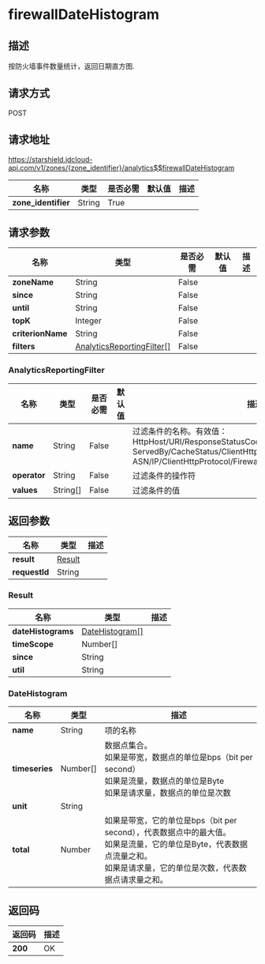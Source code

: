 # firewallDateHistogram


## 描述
按防火墙事件数量统计，返回日期直方图.

## 请求方式
POST

## 请求地址
https://starshield.jdcloud-api.com/v1/zones/{zone_identifier}/analytics$$firewallDateHistogram

|名称|类型|是否必需|默认值|描述|
|---|---|---|---|---|
|**zone_identifier**|String|True| | |

## 请求参数
|名称|类型|是否必需|默认值|描述|
|---|---|---|---|---|
|**zoneName**|String|False| | |
|**since**|String|False| | |
|**until**|String|False| | |
|**topK**|Integer|False| | |
|**criterionName**|String|False| | |
|**filters**|[AnalyticsReportingFilter[]](firewallDateHistogram#analyticsreportingfilter)|False| | |

### <div id="analyticsreportingfilter">AnalyticsReportingFilter</div>
|名称|类型|是否必需|默认值|描述|
|---|---|---|---|---|
|**name**|String|False| |过滤条件的名称。有效值：<br>HttpHost/URI/ResponseStatusCode/ClientDeviceType/<br>ServedBy/CacheStatus/ClientHttpMethod/ResponseContentType/<br>ASN/IP/ClientHttpProtocol/FirewallSource/UserAgent<br>|
|**operator**|String|False| |过滤条件的操作符|
|**values**|String[]|False| |过滤条件的值|

## 返回参数
|名称|类型|描述|
|---|---|---|
|**result**|[Result](firewallDateHistogram#result)| |
|**requestId**|String| |

### <div id="result">Result</div>
|名称|类型|描述|
|---|---|---|
|**dateHistograms**|[DateHistogram[]](firewallDateHistogram#datehistogram)| |
|**timeScope**|Number[]| |
|**since**|String| |
|**util**|String| |
### <div id="datehistogram">DateHistogram</div>
|名称|类型|描述|
|---|---|---|
|**name**|String|项的名称|
|**timeseries**|Number[]|数据点集合。<br>如果是带宽，数据点的单位是bps（bit per second）<br>如果是流量，数据点的单位是Byte<br>如果是请求量，数据点的单位是次数<br>|
|**unit**|String| |
|**total**|Number|如果是带宽，它的单位是bps（bit per second），代表数据点中的最大值。<br>如果是流量，它的单位是Byte，代表数据点流量之和。<br>如果是请求量，它的单位是次数，代表数据点请求量之和。<br>|

## 返回码
|返回码|描述|
|---|---|
|**200**|OK|

